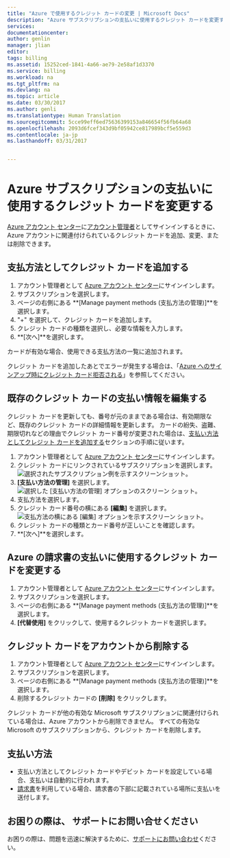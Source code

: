 ```yaml
---
title: "Azure で使用するクレジット カードの変更 | Microsoft Docs"
description: "Azure サブスクリプションの支払いに使用するクレジット カードを変更する方法について説明します"
services: 
documentationcenter: 
author: genlin
manager: jlian
editor: 
tags: billing
ms.assetid: 15252ced-1841-4a66-ae79-2e58af1d3370
ms.service: billing
ms.workload: na
ms.tgt_pltfrm: na
ms.devlang: na
ms.topic: article
ms.date: 03/30/2017
ms.author: genli
ms.translationtype: Human Translation
ms.sourcegitcommit: 5cce99eff6ed75636399153a846654f56fb64a68
ms.openlocfilehash: 2093d6fcef343d9bf05942ce817989bcf5e559d3
ms.contentlocale: ja-jp
ms.lasthandoff: 03/31/2017


---
```

<a id="change-the-credit-card-used-to-pay-for-an-azure-subscription" class="xliff"></a>
# Azure サブスクリプションの支払いに使用するクレジット カードを変更する
[Azure アカウント センター](https://account.windowsazure.com/Subscriptions)に[アカウント管理者](billing-subscription-transfer.md#whoisaa)としてサインインするときに、Azure アカウントに関連付けられているクレジット カードを追加、変更、または削除できます。 
 
<a id="addcard"></a>
<a id="add-a-credit-card-as-a-payment-method" class="xliff"></a>
## 支払方法としてクレジット カードを追加する

1. アカウント管理者として [Azure アカウント センター](https://account.windowsazure.com/Subscriptions)にサインインします。
2. サブスクリプションを選択します。
3. ページの右側にある **[Manage payment methods (支払方法の管理)]**を選択します。
4. "+" を選択して、クレジット カードを追加します。
5. クレジット カードの種類を選択し、必要な情報を入力します。
6. **[次へ]**を選択します。 

カードが有効な場合、使用できる支払方法の一覧に追加されます。

クレジット カードを追加したあとでエラーが発生する場合は、「[Azure へのサインアップ時にクレジット カード拒否される](billing-credit-card-fails-during-azure-sign-up.md)」を参照してください。

<a id="edit-payment-information-for-an-existing-credit-card" class="xliff"></a>
## 既存のクレジット カードの支払い情報を編集する
  クレジット カードを更新しても、番号が元のままである場合は、有効期限など、既存のクレジット カードの詳細情報を更新します。 カードの紛失、盗難、期限切れなどの理由でクレジット カード番号が変更された場合は、[支払い方法としてクレジット カードを追加する](#addcard)セクションの手順に従います。 

1. アカウント管理者として [Azure アカウント センター](https://account.windowsazure.com/Subscriptions)にサインインします。
2. クレジット カードにリンクされているサブスクリプションを選択します。</br> ![選択されたサブスクリプション例を示すスクリーンショット。](./media/billing-how-to-change-credit-card/selectsub.png)
3. **[支払い方法の管理]** を選択します。</br> ![選択した [支払い方法の管理] オプションのスクリーン ショット。](./media/billing-how-to-change-credit-card/changesub_new.png)
4. 支払方法を選択します。
5. クレジット カード番号の横にある **[編集]** を選択します。</br> ![支払方法の横にある [編集] オプションを示すスクリーン ショット。](./media/billing-how-to-change-credit-card/editcard_new.png)
6. クレジット カードの種類とカード番号が正しいことを確認します。
7. **[次へ]**を選択します。

<a id="change-the-credit-card-that-pays-your-azure-bill" class="xliff"></a>
## Azure の請求書の支払いに使用するクレジット カードを変更する

1. アカウント管理者として [Azure アカウント センター](https://account.windowsazure.com/Subscriptions)にサインインします。
2. サブスクリプションを選択します。
3. ページの右側にある **[Manage payment methods (支払方法の管理)]**を選択します。
4. **[代替使用]** をクリックして、使用するクレジット カードを選択します。

<a id="remove-a-credit-card-from-the-account" class="xliff"></a>
## クレジット カードをアカウントから削除する
1. アカウント管理者として [Azure アカウント センター](https://account.windowsazure.com/Subscriptions)にサインインします。
2. サブスクリプションを選択します。
3. ページの右側にある **[Manage payment methods (支払方法の管理)]**を選択します。
4. 削除するクレジット カードの **[削除]** をクリックします。

クレジット カードが他の有効な Microsoft サブスクリプションに関連付けられている場合は、Azure アカウントから削除できません。 すべての有効な Microsoft のサブスクリプションから、クレジット カードを削除します。

<a id="how-to-make-payments" class="xliff"></a>
##  支払い方法

* 支払い方法としてクレジット カードやデビット カードを設定している場合、支払いは自動的に行われます。
* [請求書](https://azure.microsoft.com/pricing/invoicing/)を利用している場合、請求書の下部に記載されている場所に支払いを送付します。

<a id="need-help-contact-support" class="xliff"></a>
## お困りの際は、 サポートにお問い合せください

お困りの際は、問題を迅速に解決するために、[サポートにお問い合わせ](https://portal.azure.com/?#blade/Microsoft_Azure_Support/HelpAndSupportBlade)ください。

